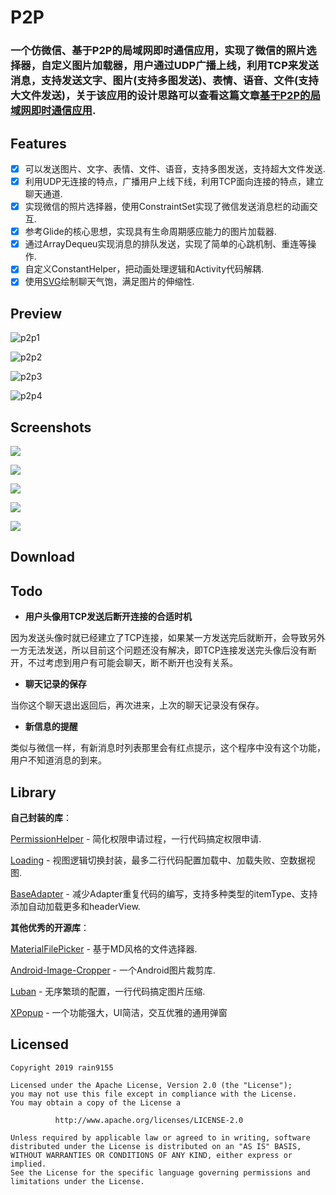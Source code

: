 # P2P
### 一个仿微信、基于P2P的局域网即时通信应用，实现了微信的照片选择器，自定义图片加载器，用户通过UDP广播上线，利用TCP来发送消息，支持发送文字、图片(支持多图发送)、表情、语音、文件(支持大文件发送)，关于该应用的设计思路可以查看这篇文章[基于P2P的局域网即时通信应用](https://juejin.im/post/5d2aa766f265da1bc752687b).

## Features

- [x] 可以发送图片、文字、表情、文件、语音，支持多图发送，支持超大文件发送.
- [x] 利用UDP无连接的特点，广播用户上线下线，利用TCP面向连接的特点，建立聊天通道.
- [x] 实现微信的照片选择器，使用ConstraintSet实现了微信发送消息栏的动画交互.
- [x] 参考Glide的核心思想，实现具有生命周期感应能力的图片加载器.
- [x] 通过ArrayDequeu实现消息的排队发送，实现了简单的心跳机制、重连等操作.
- [x] 自定义ConstantHelper，把动画处理逻辑和Activity代码解耦.
- [X] 使用[SVG](https://blog.csdn.net/Rain_9155/article/details/89262144)绘制聊天气饱，满足图片的伸缩性.

## Preview

![p2p1](screenshots/p2p1.gif)

![p2p2](screenshots/p2p2.gif)

![p2p3](screenshots/p2p3.gif)

![p2p4](screenshots/p2p4.gif)

## Screenshots

![](screenshots/p2p1.png)

![](screenshots/p2p2.png)

![](screenshots/p2p3.png)

![](screenshots/p2p4.png)

![](screenshots/p2p5.png)

## Download

[](screenshots/QR.png)

## Todo

- **用户头像用TCP发送后断开连接的合适时机**

因为发送头像时就已经建立了TCP连接，如果某一方发送完后就断开，会导致另外一方无法发送，所以目前这个问题还没有解决，即TCP连接发送完头像后没有断开，不过考虑到用户有可能会聊天，断不断开也没有关系。

- **聊天记录的保存**

当你这个聊天退出返回后，再次进来，上次的聊天记录没有保存。

- **新信息的提醒**

类似与微信一样，有新消息时列表那里会有红点提示，这个程序中没有这个功能，用户不知道消息的到来。

## Library

**自己封装的库**：

[PermissionHelper](https://github.com/rain9155/PermissionHelper) - 简化权限申请过程，一行代码搞定权限申请.

[Loading](https://github.com/rain9155/Loading) - 视图逻辑切换封装，最多二行代码配置加载中、加载失败、空数据视图.

[BaseAdapter](https://github.com/rain9155/BaseAdapter) - 减少Adapter重复代码的编写，支持多种类型的itemType、支持添加自动加载更多和headerView.

**其他优秀的开源库**：

 [MaterialFilePicker](https://github.com/nbsp-team/MaterialFilePicker) - 基于MD风格的文件选择器.

 [Android-Image-Cropper](https://github.com/ArthurHub/Android-Image-Cropper) - 一个Android图片裁剪库.

[Luban](https://github.com/Curzibn/Luban) - 无序繁琐的配置，一行代码搞定图片压缩.

[XPopup](https://github.com/li-xiaojun/XPopup) - 一个功能强大，UI简洁，交互优雅的通用弹窗

## Licensed
```
Copyright 2019 rain9155

Licensed under the Apache License, Version 2.0 (the "License");
you may not use this file except in compliance with the License.
You may obtain a copy of the License a

          http://www.apache.org/licenses/LICENSE-2.0 
          
Unless required by applicable law or agreed to in writing, software
distributed under the License is distributed on an "AS IS" BASIS,
WITHOUT WARRANTIES OR CONDITIONS OF ANY KIND, either express or implied.
See the License for the specific language governing permissions and
limitations under the License.
```
